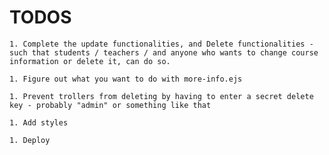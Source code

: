 # TODOS

    1. Complete the update functionalities, and Delete functionalities - such that students / teachers / and anyone who wants to change course information or delete it, can do so.

    1. Figure out what you want to do with more-info.ejs

    1. Prevent trollers from deleting by having to enter a secret delete key - probably "admin" or something like that

    1. Add styles

    1. Deploy
